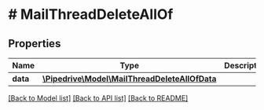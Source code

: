 # # MailThreadDeleteAllOf

## Properties

Name | Type | Description | Notes
------------ | ------------- | ------------- | -------------
**data** | [**\Pipedrive\Model\MailThreadDeleteAllOfData**](MailThreadDeleteAllOfData.md) |  | [optional]

[[Back to Model list]](../../README.md#models) [[Back to API list]](../../README.md#endpoints) [[Back to README]](../../README.md)
